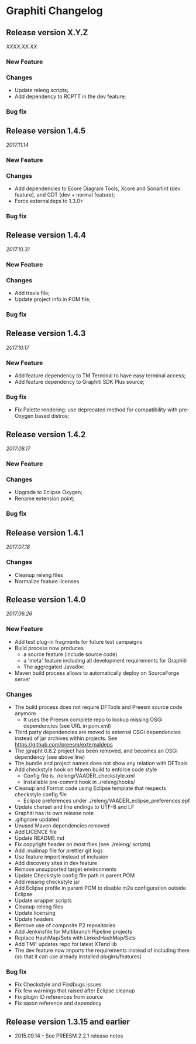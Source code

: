 Graphiti Changelog
==================

## Release version X.Y.Z
*XXXX.XX.XX*

### New Feature

### Changes
* Update releng scripts;
* Add dependency to RCPTT in the dev feature;

### Bug fix

## Release version 1.4.5
*2017.11.14*

### New Feature

### Changes
* Add dependencies to Ecore Diagram Tools, Xcore and Sonarlint (dev feature), and CDT (dev + normal feature);
* Force externaldeps to 1.3.0+

### Bug fix

## Release version 1.4.4
*2017.10.31*

### New Feature

### Changes
* Add travis file;
* Update project info in POM file;

### Bug fix

## Release version 1.4.3
*2017.10.17*

### New Feature
* Add feature dependency to TM Terminal to have easy terminal access;
* Add feature dependency to Graphiti SDK Plus source;

### Bug fix
* Fix Palette rendering: use deprecated method for compatibility with pre-Oxygen based distros;

## Release version 1.4.2
*2017.08.17*

### New Feature

### Changes
* Upgrade to Eclipse Oxygen;
* Rename extension point;

### Bug fix

## Release version 1.4.1
*2017.07.18*

### Changes
* Cleanup releng files
* Normalize feature licenses

## Release version 1.4.0
*2017.06.26*

### New Feature
* Add test plug-in fragments for future test campaigns
* Build process now produces
  * a source feature (include source code)
  * a 'meta' feature including all development requirements for Graphiti
  * The aggregated Javadoc
* Maven build process allows to automatically deploy on SourceForge server

### Changes
* The build process does not require DFTools and Preesm source code anymore
  * It uses the Preesm complete repo to lookup missing OSGi dependencies (see URL in pom.xml)
* Third party dependencies are moved to external OSGi dependencies instead of jar archives within projects. See https://github.com/preesm/externaldeps
* The jgrapht 0.8.2 project has been removed, and becomes an OSGi dependency (see above line)
* The bundle and project names does not show any relation with DFTools
* Add checkstyle hook on Maven build to enforce code style
  * Config file is ./releng/VAADER_checkstyle.xml
  * Installable pre-commit hook in ./releng/hooks/
* Cleanup and Format code using Eclipse template that respects checkstyle config file
  * Eclipse preferences under ./releng/VAADER_eclipse_preferences.epf
* Update charset and line endings to UTF-8 and LF
* Graphiti has its own release note
* .gitignore updated
* Unused Maven dependencies removed
* Add LICENCE file
* Update README.md
* Fix copyright header on most files (see ./releng/ scripts)
* Add .mailmap file for prettier git logs
* Use feature import instead of inclusion
* Add discovery sites in dev feature
* Remove unsupported target environments
* Update Checkstyle config file path in parent POM
* Add missing checkstyle jar
* Add Eclipse profile in parent POM to disable m2e configuration outside Eclipse
* Update wrapper scripts
* Cleanup releng files
* Update licensing
* Update headers
* Remove use of composite P2 repositories
* Add Jenkinsfile for Multibranch Pipeline projects
* Replace HashMap/Sets with LinkedHashMap/Sets
* Add TMF updates repo for latest XTend lib
* The dev feature now imports the requirements instead of including them (so that it can use already installed plugins/features)

### Bug fix
* Fix Checkstyle and Findbugs issues
* Fix few warnings that raised after Eclipse cleanup
* Fix plugin ID references from source
* Fix saxon reference and dependecy

## Release version 1.3.15 and earlier
* 2015.09.14 - See PREESM 2.2.1 release notes
